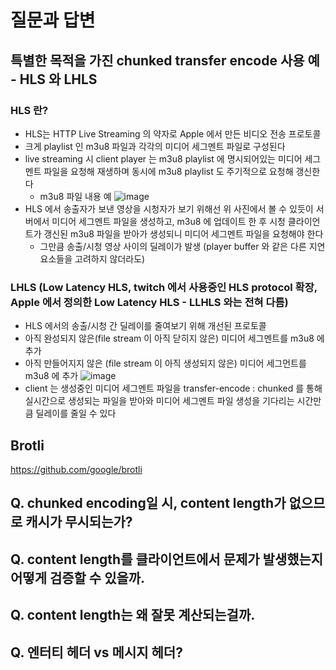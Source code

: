 # 질문과 답변

## 특별한 목적을 가진 chunked transfer encode 사용 예 - HLS 와 LHLS
### HLS 란?
* HLS는 HTTP Live Streaming 의 약자로 Apple 에서 만든 비디오 전송 프로토콜
* 크게 playlist 인 m3u8 파일과 각각의 미디어 세그멘트 파일로 구성된다
* live streaming 시 client player 는 m3u8 playlist 에 명시되어있는 미디어 세그멘트 파일을 요청해 재생하며 동시에 m3u8 playlist 도 주기적으로 요청해 갱신한다
    * m3u8 파일 내용 예
![image](https://user-images.githubusercontent.com/26541672/75113734-8af95a00-5693-11ea-8212-daee81b00b0b.png)
* HLS 에서 송출자가 보낸 영상을 시청자가 보기 위해선 위 사진에서 볼 수 있듯이 서버에서 미디어 세그멘트 파일을 생성하고, m3u8 에 업데이트 한 후 시청 클라이언트가 갱신된 m3u8 파일을 받아가 생성되니 미디어 세그멘트 파일을 요청해야 한다
    * 그만큼 송출/시청 영상 사이의 딜레이가 발생 (player buffer 와 같은 다른 지연 요소들을 고려하지 않더라도)

### LHLS (Low Latency HLS, twitch 에서 사용중인 HLS protocol 확장, Apple 에서 정의한 Low Latency HLS - LLHLS 와는 전혀 다름)
* HLS 에서의 송출/시청 간 딜레이를 줄여보기 위해 개선된 프로토콜
* 아직 완성되지 않은(file stream 이 아직 닫히지 않은) 미디어 세그멘트를 m3u8 에 추가
* 아직 만들어지지 않은 (file stream 이 아직 생성되지 않은) 미디어 세그먼트를 m3u8 에 추가
![image](https://user-images.githubusercontent.com/26541672/75113947-7e760100-5695-11ea-8ca7-2716f8c73914.png)
* client 는 생성중인 미디어 세그멘트 파일을 transfer-encode : chunked 를 통해 실시간으로 생성되는 파일을 받아와 미디어 세그멘트 파일 생성을 기다리는 시간만큼 딜레이를 줄일 수 있다

## Brotli
https://github.com/google/brotli

## Q. chunked encoding일 시, content length가 없으므로 캐시가 무시되는가?
## Q. content length를 클라이언트에서 문제가 발생했는지 어떻게 검증할 수 있을까.
## Q. content length는 왜 잘못 계산되는걸까.
## Q. 엔터티 헤더 vs 메시지 헤더?
